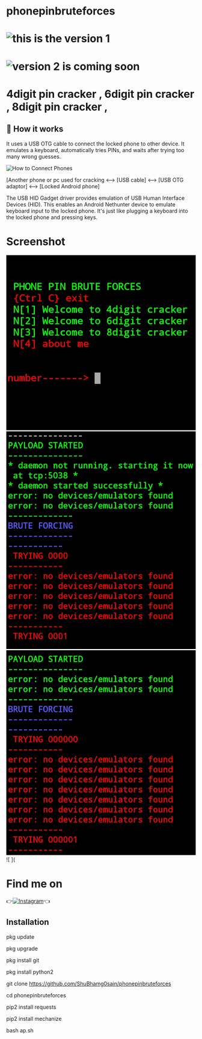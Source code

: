 # phonepinbruteforces
# ![this is the version 1](https://github.com/ShuBhamg0sain/phonepinbruteforces)
# ![version 2 is coming soon]()

# 4digit pin cracker , 6digit pin cracker , 8digit pin cracker ,

## 📱 How it works

It uses a USB OTG cable to connect the locked phone to other device. It emulates a keyboard, automatically tries PINs, and waits after trying too many wrong guesses.

![How to Connect Phones](https://user-images.githubusercontent.com/101783/91640968-b7d46280-ea64-11ea-8340-94e3bacb706e.png)

[Another phone or pc used for cracking  <--> [USB cable] <--> [USB OTG adaptor] <--> [Locked Android phone]

The USB HID Gadget driver provides emulation of USB Human Interface Devices (HID). This enables an Android Nethunter device to emulate keyboard input to the locked phone. It's just like plugging a keyboard into the locked phone and pressing keys.

# Screenshot
![ ](https://raw.githubusercontent.com/ShuBhamg0sain/phonepinbruteforces/main/SG/Screenshot_20210110_141947.jpg)
![ ](https://raw.githubusercontent.com/ShuBhamg0sain/phonepinbruteforces/main/SG/IMG_20210110_173337.jpg)
![ ](https://raw.githubusercontent.com/ShuBhamg0sain/phonepinbruteforces/main/SG/IMG_20210110_190204.jpg)
![ ](

# Find me on 
👉[![Instagram](https://img.shields.io/badge/INSTAGRAM-FOLLOW-red?style=for-the-badge&logo=instagram)](https://www.instagram.com/shubham_g0sain/)👈



## Installation

pkg update

pkg upgrade

pkg install git

pkg install python2

git clone https://github.com/ShuBhamg0sain/phonepinbruteforces

cd phonepinbruteforces

pip2 install requests

pip2 install mechanize

bash ap.sh


